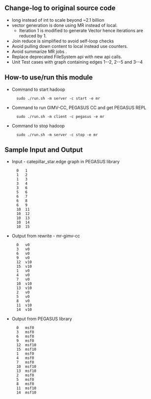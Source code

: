 Change-log to original source code
-------------------------------------
* long instead of int to scale beyond ~2.1 billion
* vector generation is done using MR instead of  local.
    * Iteration 1 is modified to generate Vector hence iterations are reduced by 1.
* Join reduce is simplified to avoid self-loop checks
* Avoid pulling down content to local instead use counters.
* Avoid summarize MR jobs .
* Replace deprecated FileSystem api with new api calls.
* Unit Test cases with graph containing edges 1--2, 2--5 and 3--4


How-to use/run this module
--------------------------
* Command to start hadoop
    
        sudo ./run.sh -m server -c start -e mr
* Command to run GIMV-CC, PEGASUS CC and get PEGASUS REPL
        
        sudo ./run.sh -m client -c pegasus -e mr
* Command to stop hadoop
    
        sudo ./run.sh -m server -c stop -e mr
        
Sample  Input and Output
------------------------
* Input - catepillar_star.edge graph in PEGASUS library

        0	1
        1	2
        1	3
        3	4
        3	6
        5	6
        6	7
        6	8
        6	9
        10	11
        10	12
        10	13
        10	14
        10	15

* Output from rewrite - mr-gimv-cc

        0	v0
        3	v0
        6	v0
        9	v0
        12	v10
        15	v10
        1	v0
        4	v0
        7	v0
        10	v10
        13	v10
        2	v0
        5	v0
        8	v0
        11	v10
        14	v10
        
* Output from PEGASUS library

        0	msf0
        3	msf0
        6	msf0
        9	msf0
        12	msf10
        15	msf10
        1	msf0
        4	msf0
        7	msf0
        10	msf10
        13	msf10
        2	msf0
        5	msf0
        8	msf0
        11	msf10
        14	msf10

        
        
        
        